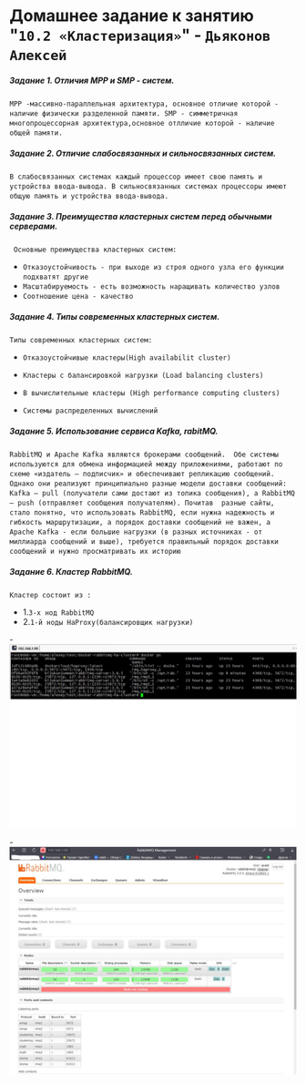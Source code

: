 # Домашнее задание к занятию "`10.2 «Кластеризация»`" - `Дьяконов Алексей`


##### Задание 1. Отличия MPP и SMP - систем.

`MPP -массивно-параллельная архитектура, основное отличие которой - наличие физически разделенной памяти. SMP - симметричная многопроцессорная архитектура,основное отлличие которой - наличие общей памяти.`

##### Задание 2. Отличие слабосвязанных и сильносвязанных систем.

`В слабосвязанных системах каждый процессор имеет свою память и устройства ввода-вывода. В сильносвязанных системах процессоры имеют общую память и устройства ввода-вывода.`


##### Задание 3. Преимущества кластерных систем перед обычными серверами.

` Основные преимущества кластерных систем:`

- `Отказоустойчивость - при выходе из строя одного узла его функции подхватят другие`
- `Масштабируемость - есть возможность наращивать количество узлов`
- `Соотношение цена - качество`


##### Задание 4. Типы современных кластерных систем.

`Типы современных кластерных систем:`

- `Отказоустойчивые кластеры(High availabilit cluster) `

- `Кластеры с балансировкой нагрузки (Load balancing clusters) `

- `В вычислительные кластеры (High performance computing clusters)`

- `Cистемы распределенных вычислений`

##### Задание 5. Использование сервиса Kafka, rabitMQ.

`RabbitMQ и Apache Kafka являются брокерами сообщений.  Обе системы используются для обмена информацией между приложениями, работают по схеме «издатель — подписчик» и обеспечивают репликацию сообщений. Однако они реализуют принципиально разные модели доставки сообщений: Kafka — pull (получатели сами достают из топика сообщения), а RabbitMQ — push (отправляет сообщения получателям). Почитав  разные сайты, стало понятно, что использовать RabbitMQ, если нужна надежность и гибкость маршрутизации, а порядок доставки сообщений не важен, а Apache Kafka - если большие нагрузки (в разных источниках - от миллиарда сообщений и выше), требуется правильный порядок доставки сообщений и нужно просматривать их историю`

##### Задание 6. Кластер RabbitMQ.

`Кластер состоит из :`
- 1.`3-х нод RabbitMQ`
- 2.`1-й ноды HaProxy(балансировщик нагрузки)` 

-![Скриншот prometheus](./img/6_1.jpg)

-![Скриншот prometheus](./img/6_2.jpg)
